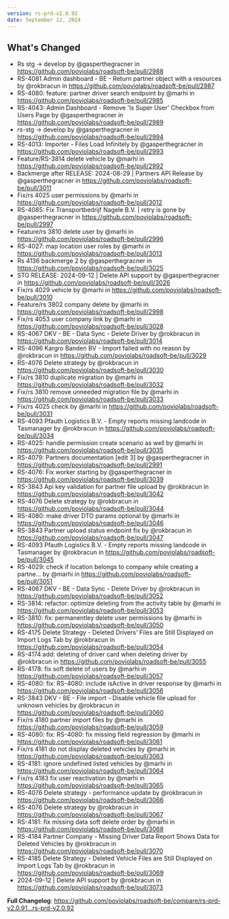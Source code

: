 ```yaml
---
version: rs-prd-v2.0.92
date: September 12, 2024
---
```


## What's Changed
* Rs stg -> develop by @gasperthegracner in https://github.com/poviolabs/roadsoft-be/pull/2988
* RS-4081 Admin dashboard - BE - Return partner object with a resources by @rokbracun in https://github.com/poviolabs/roadsoft-be/pull/2987
* RS-4080: feature: partner driver search endpoint by @marhi in https://github.com/poviolabs/roadsoft-be/pull/2985
* RS-4043: Admin Dashboard - Remove 'Is Super User' Checkbox from Users Page by @gasperthegracner in https://github.com/poviolabs/roadsoft-be/pull/2989
* rs-stg -> develop by @gasperthegracner in https://github.com/poviolabs/roadsoft-be/pull/2994
* RS-4013: Importer - Files Load Infinitely by @gasperthegracner in https://github.com/poviolabs/roadsoft-be/pull/2993
* Feature/RS-3814 delete vehicle by @marhi in https://github.com/poviolabs/roadsoft-be/pull/2992
* Backmerge after RELEASE: 2024-08-29 | Partners API Release  by @gasperthegracner in https://github.com/poviolabs/roadsoft-be/pull/3011
* Fix/rs 4025 user permissions by @marhi in https://github.com/poviolabs/roadsoft-be/pull/3012
* RS-4085: Fix Transportbedrijf Nagele B.V. | retry is gone by @gasperthegracner in https://github.com/poviolabs/roadsoft-be/pull/2997
* Feature/rs 3810 delete user by @marhi in https://github.com/poviolabs/roadsoft-be/pull/2996
* RS-4027: map location user roles by @marhi in https://github.com/poviolabs/roadsoft-be/pull/3013
* Rs 4136 backmerge 2 by @gasperthegracner in https://github.com/poviolabs/roadsoft-be/pull/3025
* STG RELEASE: 2024-09-12 | Delete API support by @gasperthegracner in https://github.com/poviolabs/roadsoft-be/pull/3026
* Fix/rs 4029 vehicle by @marhi in https://github.com/poviolabs/roadsoft-be/pull/3010
* Feature/rs 3802 company delete by @marhi in https://github.com/poviolabs/roadsoft-be/pull/2998
* Fix/rs 4053 user company link by @marhi in https://github.com/poviolabs/roadsoft-be/pull/3028
* RS-4067 DKV - BE - Data Sync - Delete Driver by @rokbracun in https://github.com/poviolabs/roadsoft-be/pull/3014
* RS-4096 Kargro Banden BV - Import failed with no reason by @rokbracun in https://github.com/poviolabs/roadsoft-be/pull/3029
* RS-4076 Delete strategy by @rokbracun in https://github.com/poviolabs/roadsoft-be/pull/3030
* Fix/rs 3810 duplicate migration by @marhi in https://github.com/poviolabs/roadsoft-be/pull/3032
* Fix/rs 3810 remove unneeded migration file by @marhi in https://github.com/poviolabs/roadsoft-be/pull/3033
* Fix/rs 4025 check by @marhi in https://github.com/poviolabs/roadsoft-be/pull/3031
* RS-4093 Pfauth Logistics B.V. - Empty reports missing landcode in Tasmanager by @rokbracun in https://github.com/poviolabs/roadsoft-be/pull/3034
* RS-4025: handle permission create scenario as well by @marhi in https://github.com/poviolabs/roadsoft-be/pull/3035
* RS-4079: Partners documentation [edit 3]  by @gasperthegracner in https://github.com/poviolabs/roadsoft-be/pull/2991
* RS-4076: Fix worker starting by @gasperthegracner in https://github.com/poviolabs/roadsoft-be/pull/3039
* RS-3843 Api key validation for partner file upload by @rokbracun in https://github.com/poviolabs/roadsoft-be/pull/3042
* RS-4076 Delete strategy by @rokbracun in https://github.com/poviolabs/roadsoft-be/pull/3044
* RS-4080: make driver DTO params optional by @marhi in https://github.com/poviolabs/roadsoft-be/pull/3046
* RS-3843 Partner upload status endpoint fix by @rokbracun in https://github.com/poviolabs/roadsoft-be/pull/3047
* RS-4093 Pfauth Logistics B.V. - Empty reports missing landcode in Tasmanager by @rokbracun in https://github.com/poviolabs/roadsoft-be/pull/3045
* RS-4029: check if location belongs to company while creating a partne… by @marhi in https://github.com/poviolabs/roadsoft-be/pull/3051
* RS-4067   DKV - BE - Data Sync - Delete Driver by @rokbracun in https://github.com/poviolabs/roadsoft-be/pull/3052
* RS-3814: refactor: optimize deleting from the activity table by @marhi in https://github.com/poviolabs/roadsoft-be/pull/3053
* RS-3810: fix: permanentley delete user permissions by @marhi in https://github.com/poviolabs/roadsoft-be/pull/3050
* RS-4175 Delete Strategy - Deleted Drivers' Files are Still Displayed on Import Logs Tab by @rokbracun in https://github.com/poviolabs/roadsoft-be/pull/3054
* RS-4174 add: deleting of driver card when deleting driver by @rokbracun in https://github.com/poviolabs/roadsoft-be/pull/3055
* RS-4178: fix soft delete of users by @marhi in https://github.com/poviolabs/roadsoft-be/pull/3057
* RS-4080: fix: RS-4080: include isActive in driver response by @marhi in https://github.com/poviolabs/roadsoft-be/pull/3056
* RS-3843 DKV - BE - File import - Disable vehicle file upload for unknown vehicles by @rokbracun in https://github.com/poviolabs/roadsoft-be/pull/3060
* Fix/rs 4180 partner import files by @marhi in https://github.com/poviolabs/roadsoft-be/pull/3059
* RS-4080: fix: RS-4080: fix missing field regression by @marhi in https://github.com/poviolabs/roadsoft-be/pull/3061
* Fix/rs 4181 do not display deleted vehicles by @marhi in https://github.com/poviolabs/roadsoft-be/pull/3063
* RS-4181: ignore undefined listed vehicles by @marhi in https://github.com/poviolabs/roadsoft-be/pull/3064
* Fix/rs 4183 fix user reactivation by @marhi in https://github.com/poviolabs/roadsoft-be/pull/3065
* RS-4076 Delete strategy - performance update by @rokbracun in https://github.com/poviolabs/roadsoft-be/pull/3066
* RS-4076 Delete strategy by @rokbracun in https://github.com/poviolabs/roadsoft-be/pull/3067
* RS-4181: fix missing data soft delete order by @marhi in https://github.com/poviolabs/roadsoft-be/pull/3068
* RS-4184 Partner Company - Missing Driver Data Report Shows Data for Deleted Vehicles by @rokbracun in https://github.com/poviolabs/roadsoft-be/pull/3070
* RS-4185 Delete Strategy - Deleted Vehicle Files are Still Displayed on Import Logs Tab by @rokbracun in https://github.com/poviolabs/roadsoft-be/pull/3069
* 2024-09-12 | Delete API support by @rokbracun in https://github.com/poviolabs/roadsoft-be/pull/3073


**Full Changelog**: https://github.com/poviolabs/roadsoft-be/compare/rs-prd-v2.0.91...rs-prd-v2.0.92